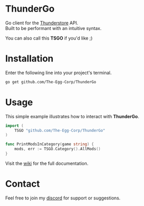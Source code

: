 # ThunderGo
Go client for the [Thunderstore](https://thunderstore.io) API.\
Built to be performant with an intuitive syntax.

You can also call this **TSGO** if you'd like ;)

# Installation
Enter the following line into your project's terminal.

```bash
go get github.com/The-Egg-Corp/ThunderGo
```

# Usage
This simple example illustrates how to interact with **ThunderGo**.
```go
import (
    TSGO "github.com/The-Egg-Corp/ThunderGo"
)

func PrintModsInCategory(game string) {
    mods, err := TSGO.Category().AllMods()
}
```

Visit the [wiki]() for the full documentation.

# Contact
Feel free to join my [discord]() for support or suggestions.